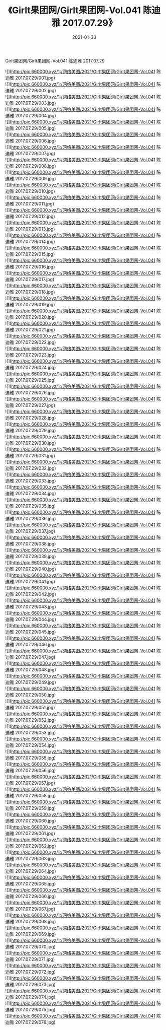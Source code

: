 ﻿---
layout: post
title:  《Girlt果团网/Girlt果团网-Vol.041 陈迪雅 2017.07.29》
date:   2021-01-30
img: http://pic.660000.xyz/1:/网络美图/2021/Girlt果团网/Girlt果团网-Vol.041 陈迪雅 2017.07.29/000.jpg
categories: [美女, 清纯, 唯美]
---

Girlt果团网/Girlt果团网-Vol.041 陈迪雅 2017.07.29

 ![](http://pic.660000.xyz/1:/网络美图/2021/Girlt果团网/Girlt果团网-Vol.041 陈迪雅 2017.07.29/001.jpg) <br>![](http://pic.660000.xyz/1:/网络美图/2021/Girlt果团网/Girlt果团网-Vol.041 陈迪雅 2017.07.29/002.jpg) <br>![](http://pic.660000.xyz/1:/网络美图/2021/Girlt果团网/Girlt果团网-Vol.041 陈迪雅 2017.07.29/003.jpg) <br>![](http://pic.660000.xyz/1:/网络美图/2021/Girlt果团网/Girlt果团网-Vol.041 陈迪雅 2017.07.29/004.jpg) <br>![](http://pic.660000.xyz/1:/网络美图/2021/Girlt果团网/Girlt果团网-Vol.041 陈迪雅 2017.07.29/005.jpg) <br>![](http://pic.660000.xyz/1:/网络美图/2021/Girlt果团网/Girlt果团网-Vol.041 陈迪雅 2017.07.29/006.jpg) <br>![](http://pic.660000.xyz/1:/网络美图/2021/Girlt果团网/Girlt果团网-Vol.041 陈迪雅 2017.07.29/007.jpg) <br>![](http://pic.660000.xyz/1:/网络美图/2021/Girlt果团网/Girlt果团网-Vol.041 陈迪雅 2017.07.29/008.jpg) <br>![](http://pic.660000.xyz/1:/网络美图/2021/Girlt果团网/Girlt果团网-Vol.041 陈迪雅 2017.07.29/009.jpg) <br>![](http://pic.660000.xyz/1:/网络美图/2021/Girlt果团网/Girlt果团网-Vol.041 陈迪雅 2017.07.29/010.jpg) <br>![](http://pic.660000.xyz/1:/网络美图/2021/Girlt果团网/Girlt果团网-Vol.041 陈迪雅 2017.07.29/011.jpg) <br>![](http://pic.660000.xyz/1:/网络美图/2021/Girlt果团网/Girlt果团网-Vol.041 陈迪雅 2017.07.29/012.jpg) <br>![](http://pic.660000.xyz/1:/网络美图/2021/Girlt果团网/Girlt果团网-Vol.041 陈迪雅 2017.07.29/013.jpg) <br>![](http://pic.660000.xyz/1:/网络美图/2021/Girlt果团网/Girlt果团网-Vol.041 陈迪雅 2017.07.29/014.jpg) <br>![](http://pic.660000.xyz/1:/网络美图/2021/Girlt果团网/Girlt果团网-Vol.041 陈迪雅 2017.07.29/015.jpg) <br>![](http://pic.660000.xyz/1:/网络美图/2021/Girlt果团网/Girlt果团网-Vol.041 陈迪雅 2017.07.29/016.jpg) <br>![](http://pic.660000.xyz/1:/网络美图/2021/Girlt果团网/Girlt果团网-Vol.041 陈迪雅 2017.07.29/017.jpg) <br>![](http://pic.660000.xyz/1:/网络美图/2021/Girlt果团网/Girlt果团网-Vol.041 陈迪雅 2017.07.29/018.jpg) <br>![](http://pic.660000.xyz/1:/网络美图/2021/Girlt果团网/Girlt果团网-Vol.041 陈迪雅 2017.07.29/019.jpg) <br>![](http://pic.660000.xyz/1:/网络美图/2021/Girlt果团网/Girlt果团网-Vol.041 陈迪雅 2017.07.29/020.jpg) <br>![](http://pic.660000.xyz/1:/网络美图/2021/Girlt果团网/Girlt果团网-Vol.041 陈迪雅 2017.07.29/021.jpg) <br>![](http://pic.660000.xyz/1:/网络美图/2021/Girlt果团网/Girlt果团网-Vol.041 陈迪雅 2017.07.29/022.jpg) <br>![](http://pic.660000.xyz/1:/网络美图/2021/Girlt果团网/Girlt果团网-Vol.041 陈迪雅 2017.07.29/023.jpg) <br>![](http://pic.660000.xyz/1:/网络美图/2021/Girlt果团网/Girlt果团网-Vol.041 陈迪雅 2017.07.29/024.jpg) <br>![](http://pic.660000.xyz/1:/网络美图/2021/Girlt果团网/Girlt果团网-Vol.041 陈迪雅 2017.07.29/025.jpg) <br>![](http://pic.660000.xyz/1:/网络美图/2021/Girlt果团网/Girlt果团网-Vol.041 陈迪雅 2017.07.29/026.jpg) <br>![](http://pic.660000.xyz/1:/网络美图/2021/Girlt果团网/Girlt果团网-Vol.041 陈迪雅 2017.07.29/027.jpg) <br>![](http://pic.660000.xyz/1:/网络美图/2021/Girlt果团网/Girlt果团网-Vol.041 陈迪雅 2017.07.29/028.jpg) <br>![](http://pic.660000.xyz/1:/网络美图/2021/Girlt果团网/Girlt果团网-Vol.041 陈迪雅 2017.07.29/029.jpg) <br>![](http://pic.660000.xyz/1:/网络美图/2021/Girlt果团网/Girlt果团网-Vol.041 陈迪雅 2017.07.29/030.jpg) <br>![](http://pic.660000.xyz/1:/网络美图/2021/Girlt果团网/Girlt果团网-Vol.041 陈迪雅 2017.07.29/031.jpg) <br>![](http://pic.660000.xyz/1:/网络美图/2021/Girlt果团网/Girlt果团网-Vol.041 陈迪雅 2017.07.29/032.jpg) <br>![](http://pic.660000.xyz/1:/网络美图/2021/Girlt果团网/Girlt果团网-Vol.041 陈迪雅 2017.07.29/033.jpg) <br>![](http://pic.660000.xyz/1:/网络美图/2021/Girlt果团网/Girlt果团网-Vol.041 陈迪雅 2017.07.29/034.jpg) <br>![](http://pic.660000.xyz/1:/网络美图/2021/Girlt果团网/Girlt果团网-Vol.041 陈迪雅 2017.07.29/035.jpg) <br>![](http://pic.660000.xyz/1:/网络美图/2021/Girlt果团网/Girlt果团网-Vol.041 陈迪雅 2017.07.29/036.jpg) <br>![](http://pic.660000.xyz/1:/网络美图/2021/Girlt果团网/Girlt果团网-Vol.041 陈迪雅 2017.07.29/037.jpg) <br>![](http://pic.660000.xyz/1:/网络美图/2021/Girlt果团网/Girlt果团网-Vol.041 陈迪雅 2017.07.29/038.jpg) <br>![](http://pic.660000.xyz/1:/网络美图/2021/Girlt果团网/Girlt果团网-Vol.041 陈迪雅 2017.07.29/039.jpg) <br>![](http://pic.660000.xyz/1:/网络美图/2021/Girlt果团网/Girlt果团网-Vol.041 陈迪雅 2017.07.29/040.jpg) <br>![](http://pic.660000.xyz/1:/网络美图/2021/Girlt果团网/Girlt果团网-Vol.041 陈迪雅 2017.07.29/041.jpg) <br>![](http://pic.660000.xyz/1:/网络美图/2021/Girlt果团网/Girlt果团网-Vol.041 陈迪雅 2017.07.29/042.jpg) <br>![](http://pic.660000.xyz/1:/网络美图/2021/Girlt果团网/Girlt果团网-Vol.041 陈迪雅 2017.07.29/043.jpg) <br>![](http://pic.660000.xyz/1:/网络美图/2021/Girlt果团网/Girlt果团网-Vol.041 陈迪雅 2017.07.29/044.jpg) <br>![](http://pic.660000.xyz/1:/网络美图/2021/Girlt果团网/Girlt果团网-Vol.041 陈迪雅 2017.07.29/045.jpg) <br>![](http://pic.660000.xyz/1:/网络美图/2021/Girlt果团网/Girlt果团网-Vol.041 陈迪雅 2017.07.29/046.jpg) <br>![](http://pic.660000.xyz/1:/网络美图/2021/Girlt果团网/Girlt果团网-Vol.041 陈迪雅 2017.07.29/047.jpg) <br>![](http://pic.660000.xyz/1:/网络美图/2021/Girlt果团网/Girlt果团网-Vol.041 陈迪雅 2017.07.29/048.jpg) <br>![](http://pic.660000.xyz/1:/网络美图/2021/Girlt果团网/Girlt果团网-Vol.041 陈迪雅 2017.07.29/049.jpg) <br>![](http://pic.660000.xyz/1:/网络美图/2021/Girlt果团网/Girlt果团网-Vol.041 陈迪雅 2017.07.29/050.jpg) <br>![](http://pic.660000.xyz/1:/网络美图/2021/Girlt果团网/Girlt果团网-Vol.041 陈迪雅 2017.07.29/051.jpg) <br>![](http://pic.660000.xyz/1:/网络美图/2021/Girlt果团网/Girlt果团网-Vol.041 陈迪雅 2017.07.29/052.jpg) <br>![](http://pic.660000.xyz/1:/网络美图/2021/Girlt果团网/Girlt果团网-Vol.041 陈迪雅 2017.07.29/053.jpg) <br>![](http://pic.660000.xyz/1:/网络美图/2021/Girlt果团网/Girlt果团网-Vol.041 陈迪雅 2017.07.29/054.jpg) <br>![](http://pic.660000.xyz/1:/网络美图/2021/Girlt果团网/Girlt果团网-Vol.041 陈迪雅 2017.07.29/055.jpg) <br>![](http://pic.660000.xyz/1:/网络美图/2021/Girlt果团网/Girlt果团网-Vol.041 陈迪雅 2017.07.29/056.jpg) <br>![](http://pic.660000.xyz/1:/网络美图/2021/Girlt果团网/Girlt果团网-Vol.041 陈迪雅 2017.07.29/057.jpg) <br>![](http://pic.660000.xyz/1:/网络美图/2021/Girlt果团网/Girlt果团网-Vol.041 陈迪雅 2017.07.29/058.jpg) <br>![](http://pic.660000.xyz/1:/网络美图/2021/Girlt果团网/Girlt果团网-Vol.041 陈迪雅 2017.07.29/059.jpg) <br>![](http://pic.660000.xyz/1:/网络美图/2021/Girlt果团网/Girlt果团网-Vol.041 陈迪雅 2017.07.29/060.jpg) <br>![](http://pic.660000.xyz/1:/网络美图/2021/Girlt果团网/Girlt果团网-Vol.041 陈迪雅 2017.07.29/061.jpg) <br>![](http://pic.660000.xyz/1:/网络美图/2021/Girlt果团网/Girlt果团网-Vol.041 陈迪雅 2017.07.29/062.jpg) <br>![](http://pic.660000.xyz/1:/网络美图/2021/Girlt果团网/Girlt果团网-Vol.041 陈迪雅 2017.07.29/063.jpg) <br>![](http://pic.660000.xyz/1:/网络美图/2021/Girlt果团网/Girlt果团网-Vol.041 陈迪雅 2017.07.29/064.jpg) <br>![](http://pic.660000.xyz/1:/网络美图/2021/Girlt果团网/Girlt果团网-Vol.041 陈迪雅 2017.07.29/065.jpg) <br>![](http://pic.660000.xyz/1:/网络美图/2021/Girlt果团网/Girlt果团网-Vol.041 陈迪雅 2017.07.29/066.jpg) <br>![](http://pic.660000.xyz/1:/网络美图/2021/Girlt果团网/Girlt果团网-Vol.041 陈迪雅 2017.07.29/067.jpg) <br>![](http://pic.660000.xyz/1:/网络美图/2021/Girlt果团网/Girlt果团网-Vol.041 陈迪雅 2017.07.29/068.jpg) <br>![](http://pic.660000.xyz/1:/网络美图/2021/Girlt果团网/Girlt果团网-Vol.041 陈迪雅 2017.07.29/069.jpg) <br>![](http://pic.660000.xyz/1:/网络美图/2021/Girlt果团网/Girlt果团网-Vol.041 陈迪雅 2017.07.29/070.jpg) <br>![](http://pic.660000.xyz/1:/网络美图/2021/Girlt果团网/Girlt果团网-Vol.041 陈迪雅 2017.07.29/071.jpg) <br>![](http://pic.660000.xyz/1:/网络美图/2021/Girlt果团网/Girlt果团网-Vol.041 陈迪雅 2017.07.29/072.jpg) <br>![](http://pic.660000.xyz/1:/网络美图/2021/Girlt果团网/Girlt果团网-Vol.041 陈迪雅 2017.07.29/073.jpg) <br>![](http://pic.660000.xyz/1:/网络美图/2021/Girlt果团网/Girlt果团网-Vol.041 陈迪雅 2017.07.29/074.jpg) <br>![](http://pic.660000.xyz/1:/网络美图/2021/Girlt果团网/Girlt果团网-Vol.041 陈迪雅 2017.07.29/075.jpg) <br>![](http://pic.660000.xyz/1:/网络美图/2021/Girlt果团网/Girlt果团网-Vol.041 陈迪雅 2017.07.29/076.jpg) <br>